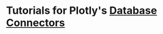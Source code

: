 # Tutorials for Plotly's [Database Connectors](https://github.com/plotly/plotly-database-connector)
